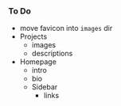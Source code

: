 ### To Do

- move favicon into `images` dir
- Projects
  - images
  - descriptions
- Homepage
  - intro
  - bio
  - Sidebar
    - links
